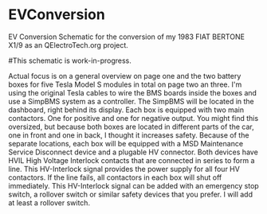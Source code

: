 # EVConversion
EV Conversion Schematic for the conversion of my 1983 FIAT BERTONE X1/9 as an QElectroTech.org project.

#This schematic is work-in-progress.

Actual focus is on a general overview on page one and the two battery boxes for five Tesla Model S modules in total on page two an three. 
I'm using the original Tesla cables to wire the BMS boards inside the boxes and use a SimpBMS system as a controller. The SimpBMS will be located in the dashboard, right behind its display.
Each box is equipped with two main contactors. One for positive and one for negative output. You might find this oversized, but because both boxes are located in different parts of the car, one in front and one in back, I thought it increases safety. 
Because of the separate locations, each box will be equipped with a MSD Maintenance Service Disconnect device and a plugable HV connector. Both devices have HVIL High Voltage Interlock contacts that are connected in series to form a line. This HV-Interlock signal provides the power supply for all four HV contactors. If the line fails, all contactors in each box will shut off immediately. 
This HV-Interlock signal can be added with an emergency stop switch, a rollover switch or similar safety devices that you prefer. I will add at least a rollover switch. 
